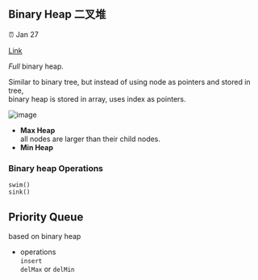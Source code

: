 ## Binary Heap 二叉堆

:alarm_clock: Jan 27

[Link](https://mp.weixin.qq.com/s?__biz=MzAxODQxMDM0Mw==&mid=2247484495&idx=1&sn=bbfeba9bb5cfd50598e2a4d08c839ee9&scene=21#wechat_redirect)

*Full* binary heap.

Similar to binary tree, but instead of using node as pointers and stored in tree, \
binary heap is stored in array, uses index as pointers.

![image](https://user-images.githubusercontent.com/51430523/215194038-1213ecfb-63a1-487b-9686-1e74ca4b1999.png)


- **Max Heap**\
all nodes are larger than their child nodes.
- **Min Heap**

### Binary heap Operations
`swim()`\
`sink()`

## Priority Queue
based on binary heap
- operations\
`insert`\
`delMax` or `delMin`


